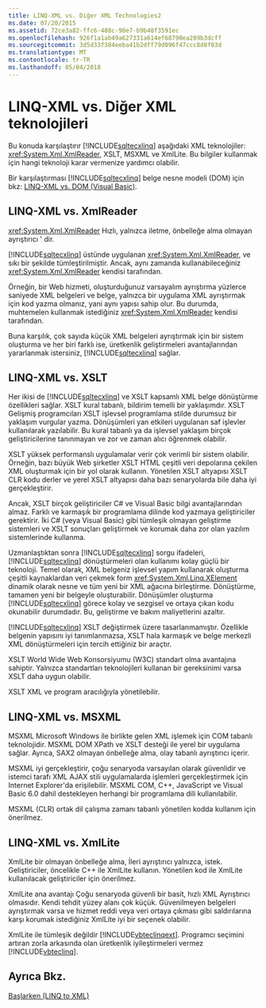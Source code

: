 ```yaml
---
title: LINQ-XML vs. Diğer XML Technologies2
ms.date: 07/20/2015
ms.assetid: 72ce3a82-ffc6-488c-98e7-b9b40f3591ec
ms.openlocfilehash: 926f1a1ab49a627331a614ef68790ea289b3dcff
ms.sourcegitcommit: 3d5d33f384eeba41b2dff79d096f47ccc8d8f03d
ms.translationtype: MT
ms.contentlocale: tr-TR
ms.lasthandoff: 05/04/2018
---
```

# <a name="linq-to-xml-vs-other-xml-technologies"></a>LINQ-XML vs. Diğer XML teknolojileri
Bu konuda karşılaştırır [!INCLUDE[sqltecxlinq](~/includes/sqltecxlinq-md.md)] aşağıdaki XML teknolojiler: <xref:System.Xml.XmlReader>, XSLT, MSXML ve XmlLite. Bu bilgiler kullanmak için hangi teknoloji karar vermenize yardımcı olabilir.  
  
 Bir karşılaştırması [!INCLUDE[sqltecxlinq](~/includes/sqltecxlinq-md.md)] belge nesne modeli (DOM) için bkz: [LINQ-XML vs. DOM (Visual Basic)](../../../../visual-basic/programming-guide/concepts/linq/linq-to-xml-vs-dom.md).  
  
## <a name="linq-to-xml-vs-xmlreader"></a>LINQ-XML vs. XmlReader  
 <xref:System.Xml.XmlReader> Hızlı, yalnızca iletme, önbelleğe alma olmayan ayrıştırıcı ' dir.  
  
 [!INCLUDE[sqltecxlinq](~/includes/sqltecxlinq-md.md)] üstünde uygulanan <xref:System.Xml.XmlReader>, ve sıkı bir şekilde tümleştirilmiştir. Ancak, aynı zamanda kullanabileceğiniz <xref:System.Xml.XmlReader> kendisi tarafından.  
  
 Örneğin, bir Web hizmeti, oluşturduğunuz varsayalım ayrıştırma yüzlerce saniyede XML belgeleri ve belge, yalnızca bir uygulama XML ayrıştırmak için kod yazma olmanız, yani aynı yapısı sahip olur. Bu durumda, muhtemelen kullanmak istediğiniz <xref:System.Xml.XmlReader> kendisi tarafından.  
  
 Buna karşılık, çok sayıda küçük XML belgeleri ayrıştırmak için bir sistem oluşturma ve her biri farklı ise, üretkenlik geliştirmeleri avantajlarından yararlanmak istersiniz, [!INCLUDE[sqltecxlinq](~/includes/sqltecxlinq-md.md)] sağlar.  
  
## <a name="linq-to-xml-vs-xslt"></a>LINQ-XML vs. XSLT  
 Her ikisi de [!INCLUDE[sqltecxlinq](~/includes/sqltecxlinq-md.md)] ve XSLT kapsamlı XML belge dönüştürme özellikleri sağlar. XSLT kural tabanlı, bildirim temelli bir yaklaşımdır. XSLT Gelişmiş programcıları XSLT işlevsel programlama stilde durumsuz bir yaklaşım vurgular yazma. Dönüşümleri yan etkileri uygulanan saf işlevler kullanılarak yazılabilir. Bu kural tabanlı ya da işlevsel yaklaşım birçok geliştiricilerine tanınmayan ve zor ve zaman alıcı öğrenmek olabilir.  
  
 XSLT yüksek performanslı uygulamalar verir çok verimli bir sistem olabilir. Örneğin, bazı büyük Web şirketler XSLT HTML çeşitli veri depolarına çekilen XML oluşturmak için bir yol olarak kullanın. Yönetilen XSLT altyapısı XSLT CLR kodu derler ve yerel XSLT altyapısı daha bazı senaryolarda bile daha iyi gerçekleştirir.  
  
 Ancak, XSLT birçok geliştiriciler C# ve Visual Basic bilgi avantajlarından almaz. Farklı ve karmaşık bir programlama dilinde kod yazmaya geliştiriciler gerektirir. İki C# (veya Visual Basic) gibi tümleşik olmayan geliştirme sistemleri ve XSLT sonuçları geliştirmek ve korumak daha zor olan yazılım sistemlerinde kullanma.  
  
 Uzmanlaştıktan sonra [!INCLUDE[sqltecxlinq](~/includes/sqltecxlinq-md.md)] sorgu ifadeleri, [!INCLUDE[sqltecxlinq](~/includes/sqltecxlinq-md.md)] dönüştürmeleri olan kullanımı kolay güçlü bir teknoloji. Temel olarak, XML belgeniz işlevsel yapım kullanarak oluşturma çeşitli kaynaklardan veri çekmek form <xref:System.Xml.Linq.XElement> dinamik olarak nesne ve tüm yeni bir XML ağacına birleştirme. Dönüştürme, tamamen yeni bir belgeyle oluşturabilir. Dönüşümler oluşturma [!INCLUDE[sqltecxlinq](~/includes/sqltecxlinq-md.md)] görece kolay ve sezgisel ve ortaya çıkan kodu okunabilir durumdadır. Bu, geliştirme ve bakım maliyetlerini azaltır.  
  
 [!INCLUDE[sqltecxlinq](~/includes/sqltecxlinq-md.md)] XSLT değiştirmek üzere tasarlanmamıştır. Özellikle belgenin yapısını iyi tanımlanmazsa, XSLT hala karmaşık ve belge merkezli XML dönüştürmeleri için tercih ettiğiniz bir araçtır.  
  
 XSLT World Wide Web Konsorsiyumu (W3C) standart olma avantajına sahiptir. Yalnızca standartları teknolojileri kullanan bir gereksinimi varsa XSLT daha uygun olabilir.  
  
 XSLT XML ve program aracılığıyla yönetilebilir.  
  
## <a name="linq-to-xml-vs-msxml"></a>LINQ-XML vs. MSXML  
 MSXML Microsoft Windows ile birlikte gelen XML işlemek için COM tabanlı teknolojidir. MSXML DOM XPath ve XSLT desteği ile yerel bir uygulama sağlar. Ayrıca, SAX2 olmayan önbelleğe alma, olay tabanlı ayrıştırıcı içerir.  
  
 MSXML iyi gerçekleştirir, çoğu senaryoda varsayılan olarak güvenlidir ve istemci tarafı XML AJAX stili uygulamalarda işlemleri gerçekleştirmek için Internet Explorer'da erişilebilir. MSXML COM, C++, JavaScript ve Visual Basic 6.0 dahil destekleyen herhangi bir programlama dili kullanılabilir.  
  
 MSXML (CLR) ortak dil çalışma zamanı tabanlı yönetilen kodda kullanım için önerilmez.  
  
## <a name="linq-to-xml-vs-xmllite"></a>LINQ-XML vs. XmlLite  
 XmlLite bir olmayan önbelleğe alma, İleri ayrıştırıcı yalnızca, istek. Geliştiriciler, öncelikle C++ ile XmlLite kullanın. Yönetilen kod ile XmlLite kullanılacak geliştiriciler için önerilmez.  
  
 XmlLite ana avantajı Çoğu senaryoda güvenli bir basit, hızlı XML Ayrıştırıcı olmasıdır. Kendi tehdit yüzey alanı çok küçük. Güvenilmeyen belgeleri ayrıştırmak varsa ve hizmet reddi veya veri ortaya çıkması gibi saldırılarına karşı korumak istediğiniz XmlLite iyi bir seçenek olabilir.  
  
 XmlLite ile tümleşik değildir [!INCLUDE[vbteclinqext](~/includes/vbteclinqext-md.md)]. Programcı seçimini artıran zorla arkasında olan üretkenlik iyileştirmeleri vermez [!INCLUDE[vbteclinq](~/includes/vbteclinq-md.md)].  
  
## <a name="see-also"></a>Ayrıca Bkz.  
 [Başlarken (LINQ to XML)](../../../../visual-basic/programming-guide/concepts/linq/getting-started-linq-to-xml.md)
